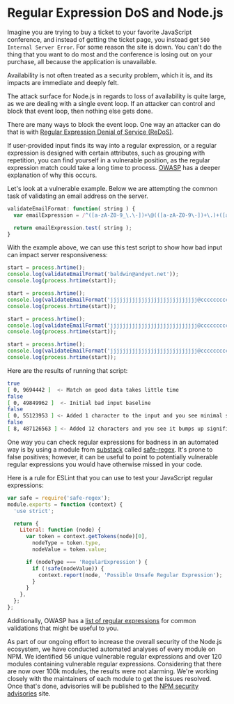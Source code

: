 # Regular Expression DoS and Node.js

Imagine you are trying to buy a ticket to your favorite JavaScript conference, and instead of getting the ticket page, you instead get `500 Internal Server Error`. For some reason the site is down. You can't do the thing that you want to do most and the conference is losing out on your purchase, all because the application is unavailable.

Availability is not often treated as a security problem, which it is, and its impacts are immediate and deeply felt.

The attack surface for Node.js in regards to loss of availability is quite large, as we are dealing with a single event loop. If an attacker can control and block that event loop, then nothing else gets done.

There are many ways to block the event loop. One way an attacker can do that is with [Regular Expression Denial of Service (ReDoS)](https://www.owasp.org/index.php/Regular_expression_Denial_of_Service_-_ReDoS).

If user-provided input finds its way into a regular expression, or a regular expression is designed with certain attributes, such as grouping with repetition, you can find yourself in a vulnerable position, as the regular expression match could take a long time to process. [OWASP](https://www.owasp.org/index.php/Regular_expression_Denial_of_Service_-_ReDoS) has a deeper explanation of why this occurs.

Let's look at a vulnerable example. Below we are attempting the common task of validating an email address on the server.

```js
validateEmailFormat: function( string ) {
  var emailExpression = /^([a-zA-Z0-9_\.\-])+\@(([a-zA-Z0-9\-])+\.)+([a-zA-Z0-9]{2,4})+$/;

  return emailExpression.test( string );
}
```

With the example above, we can use this test script to show how bad input can impact server responsiveness:

```js
start = process.hrtime();
console.log(validateEmailFormat('baldwin@andyet.net'));
console.log(process.hrtime(start));

start = process.hrtime();
console.log(validateEmailFormat('jjjjjjjjjjjjjjjjjjjjjjjjjjjj@ccccccccccccccccccccccccccccc.5555555555555555555555555555555555555555{'));
console.log(process.hrtime(start));

start = process.hrtime();
console.log(validateEmailFormat('jjjjjjjjjjjjjjjjjjjjjjjjjjjj@ccccccccccccccccccccccccccccc.55555555555555555555555555555555555555555{'));
console.log(process.hrtime(start));

start = process.hrtime();
console.log(validateEmailFormat('jjjjjjjjjjjjjjjjjjjjjjjjjjjj@ccccccccccccccccccccccccccccc.555555555555555555555555555555555555555555555555555555{'));
console.log(process.hrtime(start));
```

Here are the results of running that script:

```sh
true
[ 0, 9694442 ]  <- Match on good data takes little time
false
[ 0, 49849962 ]  <- Initial bad input baseline
false
[ 0, 55123953 ] <- Added 1 character to the input and you see minimal spike
false
[ 8, 487126563 ] <- Added 12 characters and you see it bumps up significantly
```

One way you can check regular expressions for badness in an automated way is by using a module from [substack](https://twitter.com/substack) called [safe-regex](https://www.npmjs.org/package/safe-regex). It's prone to false positives; however, it can be useful to point to potentially vulnerable regular expressions you would have otherwise missed in your code.

Here is a rule for ESLint that you can use to test your JavaScript regular expressions:

```js
var safe = require('safe-regex');
module.exports = function (context) {
  'use strict';

  return {
    Literal: function (node) {
      var token = context.getTokens(node)[0],
        nodeType = token.type,
        nodeValue = token.value;

      if (nodeType === 'RegularExpression') {
        if (!safe(nodeValue)) {
          context.report(node, 'Possible Unsafe Regular Expression');
        }
      }
    },
  };
};
```

Additionally, OWASP has a [list of regular expressions](https://www.owasp.org/index.php/OWASP_Validation_Regex_Repository) for common validations that might be useful to you.

As part of our ongoing effort to increase the overall security of the Node.js ecosystem, we have conducted automated analyses of every module on NPM. We identified 56 unique vulnerable regular expressions and over 120 modules containing vulnerable regular expressions. Considering that there are now over 100k modules, the results were not alarming. We're working closely with the maintainers of each module to get the issues resolved. Once that's done, advisories will be published to the [NPM security advisories](https://www.npmjs.com/advisories) site.

